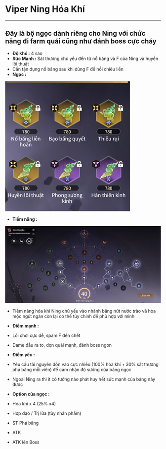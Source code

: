 # Viper Ning Hóa Khí

---


## Đây là bộ ngọc dành riêng cho Ning với chức năng đi farm quái cũng như đánh boss cực cháy
  - **Độ khó :** 4 sao
  - **Sức Mạnh :** Sát thương chủ yếu đến từ nổ băng và F của Ning và huyền lôi thuật
  - Cần tận dụng nổ băng sau khi dùng F để hồi chiêu liền 
  - **Ngọc :**

  ![hoakhi](image-3.png)

  - **Tiềm năng :**

  ![tiemnanghoakhi](image-4.png)

  - Tiềm năng hóa khí Ning chủ yếu vào nhánh băng nứt nước trào và hỏa mộc ngút ngàn còn lại có thể tùy chỉnh để phù hợp với mình
  - **Điểm mạnh :**
  - Lối chơi cực dễ, spam F đến chết
  - Dame đầu ra to, dọn quái mạnh, đánh boss ngon 

  - **Điểm yếu :**
  - Yêu cầu tài nguyên dồn vào cực nhiều (100% hóa khí + 30% sát thương phá băng mỗi viên) để cảm nhận độ sướng của bảng ngọc
  - Ngoài Ning ra thì ít có tướng nào phát huy hết sức mạnh của bảng này được

  - **Option của ngọc :**
  - Hóa khí x 4 (25% x4)
  - Hợp đạo / Trị lửa (tùy nhân phẩm)
  - ST Phá băng
  - ATK
  - ATK lên Boss

